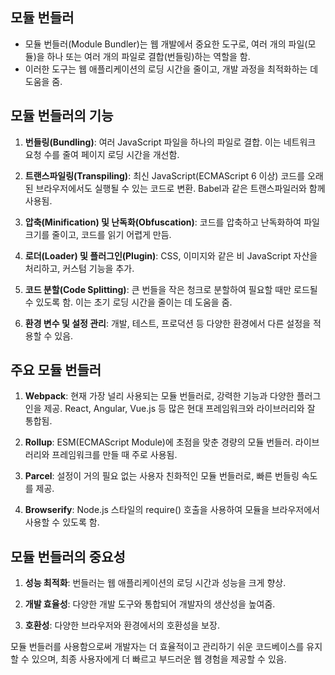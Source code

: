 ## 모듈 번들러

- 모듈 번들러(Module Bundler)는 웹 개발에서 중요한 도구로, 여러 개의 파일(모듈)을 하나 또는 여러 개의 파일로 결합(번들링)하는 역할을 함.
- 이러한 도구는 웹 애플리케이션의 로딩 시간을 줄이고, 개발 과정을 최적화하는 데 도움을 줌.

## 모듈 번들러의 기능

1. **번들링(Bundling)**: 여러 JavaScript 파일을 하나의 파일로 결합. 이는 네트워크 요청 수를 줄여 페이지 로딩 시간을 개선함.

2. **트랜스파일링(Transpiling)**: 최신 JavaScript(ECMAScript 6 이상) 코드를 오래된 브라우저에서도 실행될 수 있는 코드로 변환. Babel과 같은 트랜스파일러와 함께 사용됨.

3. **압축(Minification) 및 난독화(Obfuscation)**: 코드를 압축하고 난독화하여 파일 크기를 줄이고, 코드를 읽기 어렵게 만듬.

4. **로더(Loader) 및 플러그인(Plugin)**: CSS, 이미지와 같은 비 JavaScript 자산을 처리하고, 커스텀 기능을 추가.

5. **코드 분할(Code Splitting)**: 큰 번들을 작은 청크로 분할하여 필요할 때만 로드될 수 있도록 함. 이는 초기 로딩 시간을 줄이는 데 도움을 줌.

6. **환경 변수 및 설정 관리**: 개발, 테스트, 프로덕션 등 다양한 환경에서 다른 설정을 적용할 수 있음.

## 주요 모듈 번들러

1. **Webpack**: 현재 가장 널리 사용되는 모듈 번들러로, 강력한 기능과 다양한 플러그인을 제공. React, Angular, Vue.js 등 많은 현대 프레임워크와 라이브러리와 잘 통합됨.

2. **Rollup**: ESM(ECMAScript Module)에 초점을 맞춘 경량의 모듈 번들러. 라이브러리와 프레임워크를 만들 때 주로 사용됨.

3. **Parcel**: 설정이 거의 필요 없는 사용자 친화적인 모듈 번들러로, 빠른 번들링 속도를 제공.

4. **Browserify**: Node.js 스타일의 require() 호출을 사용하여 모듈을 브라우저에서 사용할 수 있도록 함.

## 모듈 번들러의 중요성

1. **성능 최적화**: 번들러는 웹 애플리케이션의 로딩 시간과 성능을 크게 향상.

2. **개발 효율성**: 다양한 개발 도구와 통합되어 개발자의 생산성을 높여줌.

3. **호환성**: 다양한 브라우저와 환경에서의 호환성을 보장.

모듈 번들러를 사용함으로써 개발자는 더 효율적이고 관리하기 쉬운 코드베이스를 유지할 수 있으며, 최종 사용자에게 더 빠르고 부드러운 웹 경험을 제공할 수 있음.
